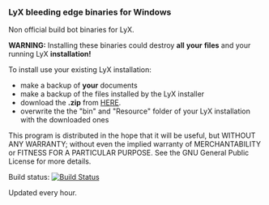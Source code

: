 ### LyX bleeding edge binaries for Windows

Non official build bot binaries for LyX.


**WARNING:** Installing these binaries could destroy **all** **your** **files** and your running LyX **installation!**

To install use your existing LyX installation:
- make a backup of **your** documents
- make a backup of the files installed by the LyX installer
- download the **.zip** from [HERE](http://syntheticpp.github.io/LyX-bleeding-edge).
- overwrite the the "bin" and "Resource" folder of your LyX installation with the downloaded ones

This program is distributed in the hope that it will be useful,
but WITHOUT ANY WARRANTY; without even the implied warranty of
MERCHANTABILITY or FITNESS FOR A PARTICULAR PURPOSE.  See the
GNU General Public License for more details.

Build status: [![Build Status](https://travis-ci.org/syntheticpp/lyx.png?branch=bleeding-edge)](https://travis-ci.org/syntheticpp/lyx)

Updated every hour.

